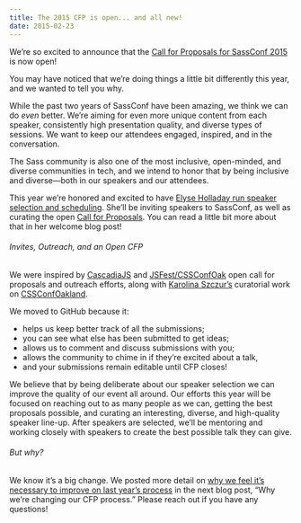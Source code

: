 ```yaml
---
title: The 2015 CFP is open... and all new!
date: 2015-02-23
---
```


We’re so excited to announce that the [Call for Proposals for SassConf 2015](https://github.com/SassConf/2015-austin-speaker-cfp) is now open!

You may have noticed that we’re doing things a little bit differently this year, and we wanted to tell you why.

While the past two years of SassConf have been amazing, we think we can do _even_ better. We’re aiming for even more unique content from each speaker, consistently high presentation quality, and diverse types of sessions. We want to keep our attendees engaged, inspired, and in the conversation.

The Sass community is also one of the most inclusive, open-minded, and diverse communities in tech, and we intend to honor that by being inclusive and diverse—both in our speakers and our attendees.

This year we’re honored and excited to have [Elyse Holladay run speaker selection and scheduling](/blog/posts/welcome-elyse-holladay). She’ll be inviting speakers to SassConf, as well as curating the open [Call for Proposals](https://github.com/SassConf/2015-austin-speaker-cfp). You can read a little bit more about that in her welcome blog post!

###### Invites, Outreach, and an Open CFP

We were inspired by [CascadiaJS](http://2015.cascadiajs.com/) and [JSFest/CSSConfOak](https://github.com/jsfest/oakland-cfp) open call for proposals and outreach efforts, along with [Karolina Szczur’s](https://twitter.com/fox) curatorial work on [CSSConfOakland](cssconfoak.land).

We moved to GitHub because it:

* helps us keep better track of all the submissions;
* you can see what else has been submitted to get ideas;
* allows us to comment and discuss submissions with you;
* allows the community to chime in if they’re excited about a talk,
* and your submissions remain editable until CFP closes!

We believe that by being deliberate about our speaker selection we can improve the quality of our event all around. Our efforts this year will be focused on reaching out to as many people as we can, getting the best proposals possible, and curating an interesting, diverse, and high-quality speaker line-up. After speakers are selected, we’ll be mentoring and working closely with speakers to create the best possible talk they can give.

###### But why?

We know it’s a big change. We posted more detail on [why we feel it’s necessary to improve on last year’s process](/blog/posts/changing-our-cfp) in the next blog post, “Why we’re changing our CFP process.” Please reach out if you have any questions!
